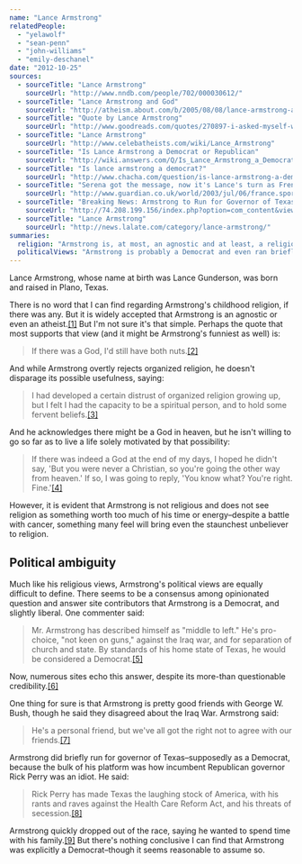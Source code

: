 ```yaml
---
name: "Lance Armstrong"
relatedPeople:
  - "yelawolf"
  - "sean-penn"
  - "john-williams"
  - "emily-deschanel"
date: "2012-10-25"
sources:
  - sourceTitle: "Lance Armstrong"
    sourceUrl: "http://www.nndb.com/people/702/000030612/"
  - sourceTitle: "Lance Armstrong and God"
    sourceUrl: "http://atheism.about.com/b/2005/08/08/lance-armstrong-and-god.htm"
  - sourceTitle: "Quote by Lance Armstrong"
    sourceUrl: "http://www.goodreads.com/quotes/270897-i-asked-myself-what-i-believed-i-had-never-prayed"
  - sourceTitle: "Lance Armstrong"
    sourceUrl: "http://www.celebatheists.com/wiki/Lance_Armstrong"
  - sourceTitle: "Is Lance Armstrong a Democrat or Republican"
    sourceUrl: "http://wiki.answers.com/Q/Is_Lance_Armstrong_a_Democrat_or_Republican"
  - sourceTitle: "Is lance armstrong a democrat?"
    sourceUrl: "http://www.chacha.com/question/is-lance-armstrong-a-democrat"
  - sourceTitle: "Serena got the message, now it's Lance's turn as French cheers become jeers for US stars"
    sourceUrl: "http://www.guardian.co.uk/world/2003/jul/06/france.sport"
  - sourceTitle: "Breaking News: Armstrong to Run for Governor of Texas"
    sourceUrl: "http://74.208.199.156/index.php?option=com_content&view=article&id=1585:lance-governor&catid=14:first-person-stories&Itemid=200006"
  - sourceTitle: "Lance Armstrong"
    sourceUrl: "http://news.lalate.com/category/lance-armstrong/"
summaries:
  religion: "Armstrong is, at most, an agnostic and at least, a religious waffler."
  politicalViews: "Armstrong is probably a Democrat and even ran briefly for governor of Texas."
---
```


Lance Armstrong, whose name at birth was Lance Gunderson, was born and raised in Plano, Texas.

There is no word that I can find regarding Armstrong's childhood religion, if there was any. But it is widely accepted that Armstrong is an agnostic or even an atheist.<a class="source-citation" href="#http%3A%2F%2Fwww.nndb.com%2Fpeople%2F702%2F000030612%2F" title="Lance Armstrong">[1]</a> But I'm not sure it's that simple. Perhaps the quote that most supports that view (and it might be Armstrong's funniest as well) is:

>If there was a God, I'd still have both nuts.<a class="source-citation" href="#http%3A%2F%2Fatheism.about.com%2Fb%2F2005%2F08%2F08%2Flance-armstrong-and-god.htm" title="Lance Armstrong and God">[2]</a>

And while Armstrong overtly rejects organized religion, he doesn't disparage its possible usefulness, saying:

>I had developed a certain distrust of organized religion growing up, but I felt I had the capacity to be a spiritual person, and to hold some fervent beliefs.<a class="source-citation" href="#http%3A%2F%2Fwww.goodreads.com%2Fquotes%2F270897-i-asked-myself-what-i-believed-i-had-never-prayed" title="Quote by Lance Armstrong">[3]</a>

And he acknowledges there might be a God in heaven, but he isn't willing to go so far as to live a life solely motivated by that possibility:

>If there was indeed a God at the end of my days, I hoped he didn't say, 'But you were never a Christian, so you're going the other way from heaven.' If so, I was going to reply, 'You know what? You're right. Fine.'<a class="source-citation" href="#http%3A%2F%2Fwww.celebatheists.com%2Fwiki%2FLance_Armstrong" title="Lance Armstrong">[4]</a>

However, it is evident that Armstrong is not religious and does not see religion as something worth too much of his time or energy–despite a battle with cancer, something many feel will bring even the staunchest unbeliever to religion.


## Political ambiguity

Much like his religious views, Armstrong's political views are equally difficult to define. There seems to be a consensus among opinionated question and answer site contributors that Armstrong is a Democrat, and slightly liberal. One commenter said:

>Mr. Armstrong has described himself as "middle to left." He's pro-choice, "not keen on guns," against the Iraq war, and for separation of church and state. By standards of his home state of Texas, he would be considered a Democrat.<a class="source-citation" href="#http%3A%2F%2Fwiki.answers.com%2FQ%2FIs_Lance_Armstrong_a_Democrat_or_Republican" title="Is Lance Armstrong a Democrat or Republican">[5]</a>

Now, numerous sites echo this answer, despite its more-than questionable credibility.<a class="source-citation" href="#http%3A%2F%2Fwww.chacha.com%2Fquestion%2Fis-lance-armstrong-a-democrat" title="Is lance armstrong a democrat?">[6]</a>

One thing for sure is that Armstrong is pretty good friends with George W. Bush, though he said they disagreed about the Iraq War. Armstrong said:

>He's a personal friend, but we've all got the right not to agree with our friends.<a class="source-citation" href="#http%3A%2F%2Fwww.guardian.co.uk%2Fworld%2F2003%2Fjul%2F06%2Ffrance.sport" title="Serena got the message, now it&apos;s Lance&apos;s turn as French cheers become jeers for US stars">[7]</a>

Armstrong did briefly run for governor of Texas–supposedly as a Democrat, because the bulk of his platform was how incumbent Republican governor Rick Perry was an idiot. He said:

>Rick Perry has made Texas the laughing stock of America, with his rants and raves against the Health Care Reform Act, and his threats of secession.<a class="source-citation" href="#http%3A%2F%2F74.208.199.156%2Findex.php%3Foption%3Dcom_content%26view%3Darticle%26id%3D1585%3Alance-governor%26catid%3D14%3Afirst-person-stories%26Itemid%3D200006" title="Breaking News: Armstrong to Run for Governor of Texas">[8]</a>

Armstrong quickly dropped out of the race, saying he wanted to spend time with his family.<a class="source-citation" href="#http%3A%2F%2Fnews.lalate.com%2Fcategory%2Flance-armstrong%2F" title="Lance Armstrong">[9]</a> But there's nothing conclusive I can find that Armstrong was explicitly a Democrat–though it seems reasonable to assume so.